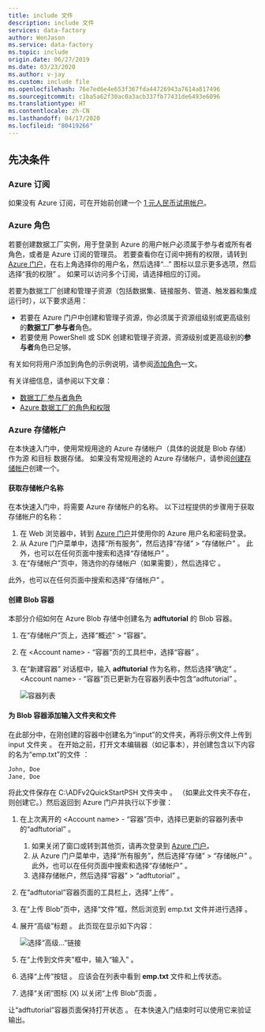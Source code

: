 ```yaml
---
title: include 文件
description: include 文件
services: data-factory
author: WenJason
ms.service: data-factory
ms.topic: include
origin.date: 06/27/2019
ms.date: 03/23/2020
ms.author: v-jay
ms.custom: include file
ms.openlocfilehash: 76e7ed6e4e653f367fda44726943a7614a817496
ms.sourcegitcommit: c1ba5a62f30ac0a3acb337fb77431de6493e6096
ms.translationtype: HT
ms.contentlocale: zh-CN
ms.lasthandoff: 04/17/2020
ms.locfileid: "80419266"
---
```

## <a name="prerequisites"></a>先决条件

### <a name="azure-subscription"></a>Azure 订阅
如果没有 Azure 订阅，可在开始前创建一个 [1 元人民币试用帐户](https://www.azure.cn/zh-cn/pricing/1rmb-trial-full/?form-type=identityauth)。

### <a name="azure-roles"></a>Azure 角色
若要创建数据工厂实例，用于登录到 Azure 的用户帐户必须属于参与者或所有者角色，或者是 Azure 订阅的管理员。    若要查看你在订阅中拥有的权限，请转到 [Azure 门户](https://portal.azure.cn)，在右上角选择你的用户名，然后选择“...”  图标以显示更多选项，然后选择“我的权限”  。 如果可以访问多个订阅，请选择相应的订阅。

若要为数据工厂创建和管理子资源（包括数据集、链接服务、管道、触发器和集成运行时），以下要求适用：

- 若要在 Azure 门户中创建和管理子资源，你必须属于资源组级别或更高级别的**数据工厂参与者**角色。
- 若要使用 PowerShell 或 SDK 创建和管理子资源，资源级别或更高级别的**参与者**角色已足够。

有关如何将用户添加到角色的示例说明，请参阅[添加角色](https://docs.azure.cn/zh-cn/billing/billing-add-change-azure-subscription-administrator)一文。

有关详细信息，请参阅以下文章：

- [数据工厂参与者角色](../articles/role-based-access-control/built-in-roles.md#data-factory-contributor)
- [Azure 数据工厂的角色和权限](../articles/data-factory/concepts-roles-permissions.md)

### <a name="azure-storage-account"></a>Azure 存储帐户
在本快速入门中，使用常规用途的 Azure 存储帐户（具体的说就是 Blob 存储）作为源  和目标  数据存储。 如果没有常规用途的 Azure 存储帐户，请参阅[创建存储帐户](../articles/storage/common/storage-account-create.md)创建一个。 

#### <a name="get-the-storage-account-name"></a>获取存储帐户名称
在本快速入门中，将需要 Azure 存储帐户的名称。 以下过程提供的步骤用于获取存储帐户的名称： 

1. 在 Web 浏览器中，转到 [Azure 门户](https://portal.azure.cn)并使用你的 Azure 用户名和密码登录。
2. 从 Azure 门户菜单中，选择“所有服务”，然后选择“存储” > “存储帐户”    。 此外，也可以在任何页面中搜索和选择“存储帐户”  。
3. 在“存储帐户”页中，筛选你的存储帐户（如果需要），然后选择它  。 

此外，也可以在任何页面中搜索和选择“存储帐户”  。

#### <a name="create-a-blob-container"></a>创建 Blob 容器
本部分介绍如何在 Azure Blob 存储中创建名为 **adftutorial** 的 Blob 容器。

1. 在“存储帐户”页上，选择“概述” > “容器”。  
2. 在 \<Account name> - “容器”页的工具栏中，选择“容器”    。
3. 在“新建容器”  对话框中，输入 **adftutorial** 作为名称，然后选择“确定”  。 \<Account name> - “容器”页已更新为在容器列表中包含“adftutorial”    。

   ![容器列表](media/data-factory-quickstart-prerequisites/list-of-containers.png)

#### <a name="add-an-input-folder-and-file-for-the-blob-container"></a>为 Blob 容器添加输入文件夹和文件
在此部分中，在刚创建的容器中创建名为“input”的文件夹，再将示例文件上传到 input 文件夹  。 在开始之前，打开文本编辑器（如记事本），并创建包含以下内容的名为“emp.txt”的文件   ：

```emp.txt
John, Doe
Jane, Doe
```

将此文件保存在 C:\ADFv2QuickStartPSH 文件夹中  。 （如果此文件夹不存在，则创建它。）然后返回到 Azure 门户并执行以下步骤：

1. 在上次离开的 \<Account name> - “容器”页中，选择已更新的容器列表中的“adftutorial”    。

   1. 如果关闭了窗口或转到其他页，请再次登录到 [Azure 门户](https://portal.azure.cn)。
   1. 从 Azure 门户菜单中，选择“所有服务”，然后选择“存储” > “存储帐户”    。 此外，也可以在任何页面中搜索和选择“存储帐户”  。
   1. 选择存储帐户，然后选择“容器” > “adftutorial”   。

2. 在“adftutorial”容器页面的工具栏上，选择“上传”   。
3. 在“上传 Blob”页中，选择“文件”框，然后浏览到 emp.txt 文件并进行选择    。
4. 展开“高级”标题  。 此页现在显示如下内容：

   ![选择“高级...”链接](media/data-factory-quickstart-prerequisites/upload-blob-advanced.png)
5. 在“上传到文件夹”框中，输入“输入”   。
6. 选择“上传”按钮  。 应该会在列表中看到 **emp.txt** 文件和上传状态。
7. 选择“关闭”图标 (X) 以关闭“上传 Blob”页面    。

让“adftutorial”容器页面保持打开状态  。 在本快速入门结束时可以使用它来验证输出。